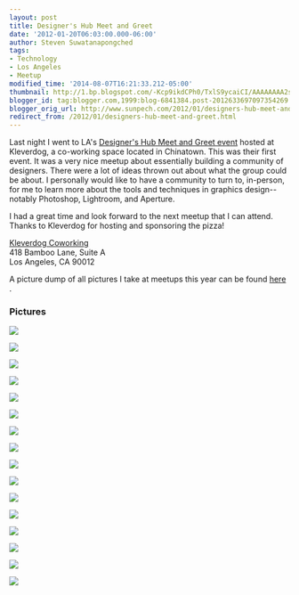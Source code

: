 ```yaml
---
layout: post
title: Designer's Hub Meet and Greet
date: '2012-01-20T06:03:00.000-06:00'
author: Steven Suwatanapongched
tags:
- Technology
- Los Angeles
- Meetup
modified_time: '2014-08-07T16:21:33.212-05:00'
thumbnail: http://1.bp.blogspot.com/-Kcp9ikdCPh0/TxlS9ycaiCI/AAAAAAAA2sA/HHwSnU_FCbk/s600/2012-01-19+at+19-50-48.jpg
blogger_id: tag:blogger.com,1999:blog-6841384.post-2012633697097354269
blogger_orig_url: http://www.sunpech.com/2012/01/designers-hub-meet-and-greet.html
redirect_from: /2012/01/designers-hub-meet-and-greet.html
---
```


Last night I went to LA's <a href="http://www.meetup.com/Designers-Hub/events/48232482/">Designer's Hub Meet and Greet event</a>
 hosted at Kleverdog, a co-working space located in Chinatown. This was their first event. It was a very nice meetup about essentially building a community of designers. There were a lot of ideas thrown out about what the group could be about. I personally would like to have a community to turn to, in-person, for me to learn more about the tools and techniques in graphics design-- notably Photoshop, Lightroom, and Aperture.

I had a great time and look forward to the next meetup that I can attend. Thanks to Kleverdog for hosting and sponsoring the pizza!

<a href="http://kleverdogcoworking.com/">Kleverdog Coworking</a><br/>
418 Bamboo Lane, Suite A<br />
Los Angeles, CA 90012

A picture dump of all pictures I take at meetups this year can be found <a href="https://picasaweb.google.com/101693597219413173200/2012Meetups">here</a>
.

### Pictures

<a href="http://1.bp.blogspot.com/-Kcp9ikdCPh0/TxlS9ycaiCI/AAAAAAAA2sA/HHwSnU_FCbk/s600/2012-01-19+at+19-50-48.jpg"><img border="0"  src="http://1.bp.blogspot.com/-Kcp9ikdCPh0/TxlS9ycaiCI/AAAAAAAA2sA/HHwSnU_FCbk/s320/2012-01-19+at+19-50-48.jpg"  /></a>

<a href="http://2.bp.blogspot.com/-XXSqiR7kfzo/TxlS-6VqlnI/AAAAAAAA2sI/hFsH7ePzKfo/s600/2012-01-19+at+19-51-09.jpg"><img border="0"  src="http://2.bp.blogspot.com/-XXSqiR7kfzo/TxlS-6VqlnI/AAAAAAAA2sI/hFsH7ePzKfo/s320/2012-01-19+at+19-51-09.jpg"  /></a>

<a href="http://2.bp.blogspot.com/-ChxWbFuOpyY/TxlS_Q2YfqI/AAAAAAAA2sQ/q0CszirAXDE/s600/2012-01-19+at+19-51-33.jpg"><img border="0"  src="http://2.bp.blogspot.com/-ChxWbFuOpyY/TxlS_Q2YfqI/AAAAAAAA2sQ/q0CszirAXDE/s320/2012-01-19+at+19-51-33.jpg"  /></a>

<a href="http://4.bp.blogspot.com/-60XzlvW9lJk/TxlTAFkRVHI/AAAAAAAA2sY/xplVLaDqnv8/s600/2012-01-19+at+19-54-52.jpg"><img border="0"  src="http://4.bp.blogspot.com/-60XzlvW9lJk/TxlTAFkRVHI/AAAAAAAA2sY/xplVLaDqnv8/s320/2012-01-19+at+19-54-52.jpg"  /></a>

<a href="http://1.bp.blogspot.com/-TZpEgZ80N-w/TxlTCKvPoeI/AAAAAAAA2sw/r2aupuwYFkw/s600/2012-01-19+at+20-11-07.jpg"><img border="0"  src="http://1.bp.blogspot.com/-TZpEgZ80N-w/TxlTCKvPoeI/AAAAAAAA2sw/r2aupuwYFkw/s320/2012-01-19+at+20-11-07.jpg"  /></a>

<a href="http://3.bp.blogspot.com/-ZwkYBW8Ozgk/TxlTCh97BoI/AAAAAAAA2s4/0ELJ1sR-al0/s600/2012-01-19+at+20-12-15.jpg"><img border="0"  src="http://3.bp.blogspot.com/-ZwkYBW8Ozgk/TxlTCh97BoI/AAAAAAAA2s4/0ELJ1sR-al0/s320/2012-01-19+at+20-12-15.jpg"  /></a>

<a href="http://3.bp.blogspot.com/-iVEh7wr2oUk/TxlTFJ94d9I/AAAAAAAA2tY/o-pYRBV0EkM/s600/2012-01-19+at+20-23-59.jpg"><img border="0"  src="http://3.bp.blogspot.com/-iVEh7wr2oUk/TxlTFJ94d9I/AAAAAAAA2tY/o-pYRBV0EkM/s320/2012-01-19+at+20-23-59.jpg"  /></a>

<a href="http://4.bp.blogspot.com/-jlMLnwnymOw/TxlTFu5EVOI/AAAAAAAA2tg/SbsI_7uWAkI/s600/2012-01-19+at+20-31-36.jpg"><img border="0"  src="http://4.bp.blogspot.com/-jlMLnwnymOw/TxlTFu5EVOI/AAAAAAAA2tg/SbsI_7uWAkI/s320/2012-01-19+at+20-31-36.jpg"  /></a>

<a href="http://3.bp.blogspot.com/-_kHCRYlk88Q/TxlTGRu_1AI/AAAAAAAA2to/8E_WnXLj-iQ/s600/2012-01-19+at+20-37-45.jpg"><img border="0"  src="http://3.bp.blogspot.com/-_kHCRYlk88Q/TxlTGRu_1AI/AAAAAAAA2to/8E_WnXLj-iQ/s320/2012-01-19+at+20-37-45.jpg"  /></a>

<a href="http://3.bp.blogspot.com/-rxqd6Bz0wS0/TxlTG70IsNI/AAAAAAAA2tw/IPXJy7c67fc/s600/2012-01-19+at+20-52-43.jpg"><img border="0"  src="http://3.bp.blogspot.com/-rxqd6Bz0wS0/TxlTG70IsNI/AAAAAAAA2tw/IPXJy7c67fc/s320/2012-01-19+at+20-52-43.jpg"  /></a>

<a href="http://3.bp.blogspot.com/-oIz8Cn3ncUg/TxlTIWWFIdI/AAAAAAAA2uA/XpN1QQQFO60/s600/2012-01-19+at+20-56-13.jpg"><img border="0"  src="http://3.bp.blogspot.com/-oIz8Cn3ncUg/TxlTIWWFIdI/AAAAAAAA2uA/XpN1QQQFO60/s320/2012-01-19+at+20-56-13.jpg"  /></a>

<a href="http://4.bp.blogspot.com/-v8_1cdleiPQ/TxlTJ_DjDwI/AAAAAAAA2uQ/HwffxOo_WtM/s600/2012-01-19+at+21-09-35.jpg"><img border="0"  src="http://4.bp.blogspot.com/-v8_1cdleiPQ/TxlTJ_DjDwI/AAAAAAAA2uQ/HwffxOo_WtM/s320/2012-01-19+at+21-09-35.jpg"  /></a>

<a href="http://3.bp.blogspot.com/-8AtQalIs-bM/TxlTKsF7vZI/AAAAAAAA2uY/75RKcffVjmw/s600/2012-01-19+at+21-09-51.jpg"><img border="0"  src="http://3.bp.blogspot.com/-8AtQalIs-bM/TxlTKsF7vZI/AAAAAAAA2uY/75RKcffVjmw/s320/2012-01-19+at+21-09-51.jpg"  /></a>

<a href="http://1.bp.blogspot.com/-LUXbNJqbPEM/TxlTL2rqYuI/AAAAAAAA2uo/Qyh93sDf4HI/s600/2012-01-19+at+21-10-05.jpg"><img border="0"  src="http://1.bp.blogspot.com/-LUXbNJqbPEM/TxlTL2rqYuI/AAAAAAAA2uo/Qyh93sDf4HI/s320/2012-01-19+at+21-10-05.jpg"  /></a>

<a href="http://1.bp.blogspot.com/-oVwG8AZYlIY/TxlTMZCtPFI/AAAAAAAA2uw/_J9rjt_Y4bw/s600/2012-01-19+at+21-10-16.jpg"><img border="0"  src="http://1.bp.blogspot.com/-oVwG8AZYlIY/TxlTMZCtPFI/AAAAAAAA2uw/_J9rjt_Y4bw/s320/2012-01-19+at+21-10-16.jpg"  /></a>

<a href="http://4.bp.blogspot.com/-py0JANEIoKI/TxlTMwDSUjI/AAAAAAAA2u4/Hg8RDhxWaHo/s600/2012-01-19+at+21-10-36.jpg"><img border="0"  src="http://4.bp.blogspot.com/-py0JANEIoKI/TxlTMwDSUjI/AAAAAAAA2u4/Hg8RDhxWaHo/s320/2012-01-19+at+21-10-36.jpg"  /></a>

